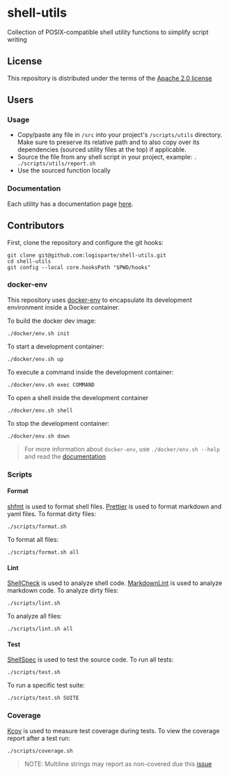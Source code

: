 # shell-utils

Collection of POSIX-compatible shell utility functions to simplify script writing

## License

This repository is distributed under the terms of the [Apache 2.0 license](/LICENSE)

## Users

### Usage

- Copy/paste any file in `/src` into your project's `/scripts/utils` directory. Make sure to
  preserve its relative path and to also copy over its dependencies (sourced utility files at
  the top) if applicable.
- Source the file from any shell script in your project, example: `. ./scripts/utils/report.sh`
- Use the sourced function locally

### Documentation

Each utility has a documentation page [here](/docs/utils).

## Contributors

First, clone the repository and configure the git hooks:

```shell
git clone git@github.com:logisparte/shell-utils.git
cd shell-utils
git config --local core.hooksPath "$PWD/hooks"
```

### docker-env

This repository uses [docker-env](https://github.com/logisparte/docker-env) to encapsulate its
development environment inside a Docker container.

To build the docker dev image:

```shell
./docker/env.sh init
```

To start a development container:

```shell
./docker/env.sh up
```

To execute a command inside the development container:

```shell
./docker/env.sh exec COMMAND
```

To open a shell inside the development container

```shell
./docker/env.sh shell
```

To stop the development container:

```shell
./docker/env.sh down
```

> For more information about `docker-env`, use `./docker/env.sh --help` and read the
> [documentation](https://github.com/logisparte/docker-env/tree/master/docs)

### Scripts

#### Format

[shfmt](https://github.com/mvdan/sh) is used to format shell files.
[Prettier](https://github.com/prettier/prettier) is used to format markdown and yaml files. To
format dirty files:

```shell
./scripts/format.sh
```

To format all files:

```shell
./scripts/format.sh all
```

#### Lint

[ShellCheck](https://github.com/koalaman/shellcheck) is used to analyze shell code.
[MarkdownLint](https://github.com/igorshubovych/markdownlint-cli) is used to analyze markdown
code. To analyze dirty files:

```shell
./scripts/lint.sh
```

To analyze all files:

```shell
./scripts/lint.sh all
```

#### Test

[ShellSpec](https://github.com/shellspec/shellspec) is used to test the source code. To run all
tests:

```shell
./scripts/test.sh
```

To run a specific test suite:

```shell
./scripts/test.sh SUITE
```

### Coverage

[Kcov](https://github.com/SimonKagstrom/kcov) is used to measure test coverage during tests. To
view the coverage report after a test run:

```shell
./scripts/coverage.sh
```

> NOTE: Multiline strings may report as non-covered due this
> [issue](https://github.com/SimonKagstrom/kcov/issues/145)
